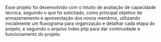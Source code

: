 

Esse projeto foi desenvolvido com o intuito de avaliação de capacidade técnica, seguindo o que foi solicitado, como principal objetivo de armazenamento e apresentação dos novos membros, utilizando inicialmente um fluxograma para organização e detalhar cada etapa do projeto, e seguindo o arquivo index.php para dar continuidade e funcionamento do projeto.
